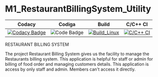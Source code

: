 # M1_RestaurantBillingSystem_Utility



Codacy      | Codiga | Build| C/C++ CI|
---------------| ----------------------------|-----------|-----------|
[![Codacy Badge](https://app.codacy.com/project/badge/Grade/9d3a3e4b1dbf47cbb1cc2f91d022c984)](https://www.codacy.com/gh/indrani19/M1_RestaurantBillingSystem_Utility/dashboard?utm_source=github.com&amp;utm_medium=referral&amp;utm_content=indrani19/M1_RestaurantBillingSystem_Utility&amp;utm_campaign=Badge_Grade)| ![Code Badge](https://api.codiga.io/project/31210/status/svg)|[![Build_Linux](https://github.com/indrani19/M1_RestaurantBillingSystem_Utility/actions/workflows/Build_Linux.yml/badge.svg)](https://github.com/indrani19/M1_RestaurantBillingSystem_Utility/actions/workflows/Build_Linux.yml)|[![C/C++ CI](https://github.com/indrani19/M1_RestaurantBillingSystem_Utility/actions/workflows/c-cpp.yml/badge.svg)](https://github.com/indrani19/M1_RestaurantBillingSystem_Utility/actions/workflows/c-cpp.yml)|


RESTAURANT BILLING SYSTEM

The project Restaurant Billing System gives us the facility to manage the Restaurants billing system. This application is helpful for staff or admin for billing of food order and managing customers details. This application is access by only staff and admin. Members can't access it directly.
